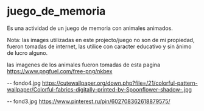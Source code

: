 # juego_de_memoria

Es una actividad de un juego de memoria con animales animados.

Nota: las images utilizadas en este projecto/juego no son de mi propiedad, fueron tomadas de internet, las utilice con caracter educativo y sin ánimo de lucro alguno.

las imagenes de los animales fueron tomadas de esta pagina https://www.pngfuel.com/free-png/nkbex

 -- fondo4.jpg https://cutewallpaper.org/down.php?file=/21/colorful-pattern-wallpaper/Colorful-fabrics-digitally-printed-by-Spoonflower-shadow-.jpg
 
 -- fond3.jpg https://www.pinterest.ru/pin/602708362618879575/
 
 
